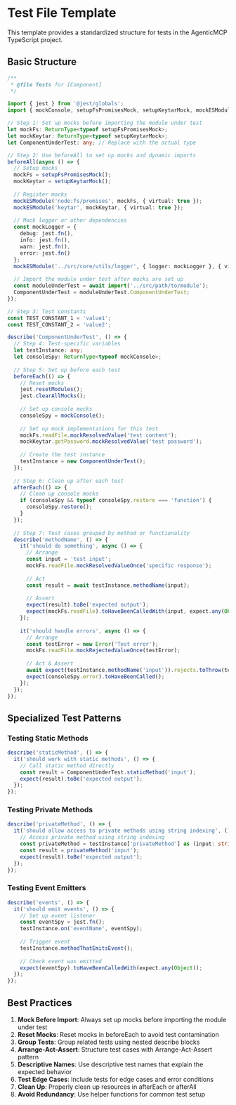 # Test File Template

This template provides a standardized structure for tests in the AgenticMCP TypeScript project.

## Basic Structure

```typescript
/**
 * @file Tests for [Component]
 */

import { jest } from '@jest/globals';
import { mockConsole, setupFsPromisesMock, setupKeytarMock, mockESModule } from '../utils/test-setup';

// Step 1: Set up mocks before importing the module under test
let mockFs: ReturnType<typeof setupFsPromisesMock>;
let mockKeytar: ReturnType<typeof setupKeytarMock>;
let ComponentUnderTest: any; // Replace with the actual type

// Step 2: Use beforeAll to set up mocks and dynamic imports
beforeAll(async () => {
  // Setup mocks
  mockFs = setupFsPromisesMock();
  mockKeytar = setupKeytarMock();
  
  // Register mocks
  mockESModule('node:fs/promises', mockFs, { virtual: true });
  mockESModule('keytar', mockKeytar, { virtual: true });
  
  // Mock logger or other dependencies
  const mockLogger = {
    debug: jest.fn(),
    info: jest.fn(),
    warn: jest.fn(),
    error: jest.fn()
  };
  mockESModule('../src/core/utils/logger', { logger: mockLogger }, { virtual: true });
  
  // Import the module under test after mocks are set up
  const moduleUnderTest = await import('../src/path/to/module');
  ComponentUnderTest = moduleUnderTest.ComponentUnderTest;
});

// Step 3: Test constants
const TEST_CONSTANT_1 = 'value1';
const TEST_CONSTANT_2 = 'value2';

describe('ComponentUnderTest', () => {
  // Step 4: Test-specific variables
  let testInstance: any;
  let consoleSpy: ReturnType<typeof mockConsole>;
  
  // Step 5: Set up before each test
  beforeEach(() => {
    // Reset mocks
    jest.resetModules();
    jest.clearAllMocks();
    
    // Set up console mocks
    consoleSpy = mockConsole();
    
    // Set up mock implementations for this test
    mockFs.readFile.mockResolvedValue('test content');
    mockKeytar.getPassword.mockResolvedValue('test password');
    
    // Create the test instance
    testInstance = new ComponentUnderTest();
  });
  
  // Step 6: Clean up after each test
  afterEach(() => {
    // Clean up console mocks
    if (consoleSpy && typeof consoleSpy.restore === 'function') {
      consoleSpy.restore();
    }
  });
  
  // Step 7: Test cases grouped by method or functionality
  describe('methodName', () => {
    it('should do something', async () => {
      // Arrange
      const input = 'test input';
      mockFs.readFile.mockResolvedValueOnce('specific response');
      
      // Act
      const result = await testInstance.methodName(input);
      
      // Assert
      expect(result).toBe('expected output');
      expect(mockFs.readFile).toHaveBeenCalledWith(input, expect.any(Object));
    });
    
    it('should handle errors', async () => {
      // Arrange
      const testError = new Error('Test error');
      mockFs.readFile.mockRejectedValueOnce(testError);
      
      // Act & Assert
      await expect(testInstance.methodName('input')).rejects.toThrow(testError);
      expect(consoleSpy.error).toHaveBeenCalled();
    });
  });
});
```

## Specialized Test Patterns

### Testing Static Methods

```typescript
describe('staticMethod', () => {
  it('should work with static methods', () => {
    // Call static method directly
    const result = ComponentUnderTest.staticMethod('input');
    expect(result).toBe('expected output');
  });
});
```

### Testing Private Methods

```typescript
describe('privateMethod', () => {
  it('should allow access to private methods using string indexing', () => {
    // Access private method using string indexing
    const privateMethod = testInstance['privateMethod'] as (input: string) => string;
    const result = privateMethod('input');
    expect(result).toBe('expected output');
  });
});
```

### Testing Event Emitters

```typescript
describe('events', () => {
  it('should emit events', () => {
    // Set up event listener
    const eventSpy = jest.fn();
    testInstance.on('eventName', eventSpy);
    
    // Trigger event
    testInstance.methodThatEmitsEvent();
    
    // Check event was emitted
    expect(eventSpy).toHaveBeenCalledWith(expect.any(Object));
  });
});
```

## Best Practices

1. **Mock Before Import**: Always set up mocks before importing the module under test
2. **Reset Mocks**: Reset mocks in beforeEach to avoid test contamination
3. **Group Tests**: Group related tests using nested describe blocks
4. **Arrange-Act-Assert**: Structure test cases with Arrange-Act-Assert pattern
5. **Descriptive Names**: Use descriptive test names that explain the expected behavior
6. **Test Edge Cases**: Include tests for edge cases and error conditions
7. **Clean Up**: Properly clean up resources in afterEach or afterAll
8. **Avoid Redundancy**: Use helper functions for common test setup